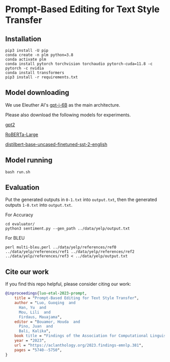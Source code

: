 Prompt-Based Editing for Text Style Transfer
=======

## Installation

```shell
pip3 install -U pip
conda create -n plm python=3.8
conda activate plm
conda install pytorch torchvision torchaudio pytorch-cuda=11.8 -c pytorch -c nvidia
conda install transformers
pip3 install -r requirements.txt
```

## Model downloading

We use Eleuther AI's [gpt-j-6B](https://huggingface.co/EleutherAI/gpt-j-6B/tree/main) as the main architecture.

Please also download the following models for experiments.

[gpt2](https://huggingface.co/gpt2/tree/main)

[RoBERTa-Large](https://huggingface.co/roberta-large/tree/main)

[distilbert-base-uncased-finetuned-sst-2-english](https://huggingface.co/distilbert-base-uncased-finetuned-sst-2-english/tree/main)

## Model running
```
bash run.sh
```

## Evaluation
Put the generated outputs in `0-1.txt` into `output.txt`, then the generated outputs `1-0.txt` into `output.txt`.

For Accuracy
```
cd evaluator/
python3 sentiment.py --gen_path ../data/yelp/output.txt 
```

For BLEU
```
perl multi-bleu.perl ../data/yelp/references/ref0 ../data/yelp/references/ref1 ../data/yelp/references/ref2 ../data/yelp/references/ref3 < ../data/yelp/output.txt 

```

## Cite our work
If you find this repo helpful, please consider citing our work:
```bibtex
@inproceedings{luo-etal-2023-prompt,
    title = "Prompt-Based Editing for Text Style Transfer",
    author = "Luo, Guoqing  and
      Han, Yu  and
      Mou, Lili  and
      Firdaus, Mauajama",
    editor = "Bouamor, Houda  and
      Pino, Juan  and
      Bali, Kalika",
    book title = "Findings of the Association for Computational Linguistics: EMNLP 2023",
    year = "2023",
    url = "https://aclanthology.org/2023.findings-emnlp.381",
    pages = "5740--5750",
}
```
